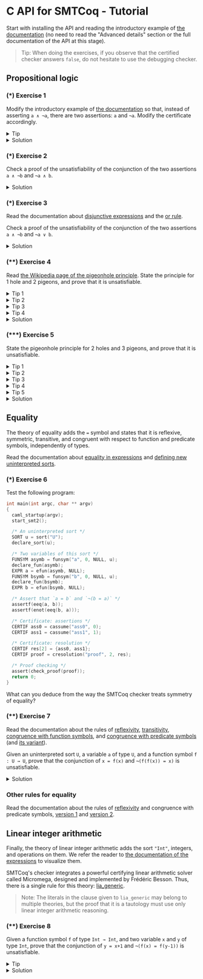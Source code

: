 # C API for SMTCoq - Tutorial
Start with installing the API and reading the introductory example of
[the documentation](capi.md) (no need to read the "Advanced details"
section or the full documentation of the API at this stage).

> Tip:
> When doing the exercises, if you observe that the certified checker
> answers `false`, do not hesitate to use the debugging checker.

## Propositional logic
### (*) Exercise 1
Modify the introductory example of [the documentation](capi.md) so that,
instead of asserting `a ∧ ¬a`, there are two assertions: `a` and `¬a`.
Modify the certificate accordingly.

<details>
<summary>Tip</summary>
<p>Fewer rule kinds are needed for the certificate.</p>
</details>

<details>
<summary>Solution</summary>
<div class="language-c highlighter-rouge"><div class="highlight"><pre class="highlight"><code><span class="kt">int</span> <span class="nf">main</span><span class="p">(</span><span class="kt">int</span> <span class="n">argc</span><span class="p">,</span> <span class="kt">char</span> <span class="o">**</span> <span class="n">argv</span><span class="p">)</span>
<span class="p">{</span>
  <span class="n">caml_startup</span><span class="p">(</span><span class="n">argv</span><span class="p">);</span>
  <span class="n">start_smt2</span><span class="p">();</span>
  <span class="n">FUNSYM</span> <span class="n">asymb</span> <span class="o">=</span> <span class="n">funsym</span><span class="p">(</span><span class="s">"a"</span><span class="p">,</span> <span class="mi">0</span><span class="p">,</span> <span class="nb">NULL</span><span class="p">,</span> <span class="n">sort</span><span class="p">(</span><span class="s">"Bool"</span><span class="p">));</span>
  <span class="n">declare_fun</span><span class="p">(</span><span class="n">asymb</span><span class="p">);</span>
  <span class="n">EXPR</span> <span class="n">a</span> <span class="o">=</span> <span class="n">efun</span><span class="p">(</span><span class="n">asymb</span><span class="p">,</span> <span class="nb">NULL</span><span class="p">);</span>

  <span class="cm">/* Two assertions instead of one */</span>
  <span class="n">assertf</span><span class="p">(</span><span class="n">a</span><span class="p">);</span>
  <span class="n">assertf</span><span class="p">(</span><span class="n">enot</span><span class="p">(</span><span class="n">a</span><span class="p">));</span>

  <span class="cm">/* The two assumptions already prove steps 2 and 3 */</span>
  <span class="n">CERTIF</span> <span class="n">step2</span> <span class="o">=</span> <span class="n">cassume</span><span class="p">(</span><span class="s">"step2"</span><span class="p">,</span> <span class="mi">0</span><span class="p">);</span>   <span class="c1">// Proves the clause `a`</span>
  <span class="n">CERTIF</span> <span class="n">step3</span> <span class="o">=</span> <span class="n">cassume</span><span class="p">(</span><span class="s">"step3"</span><span class="p">,</span> <span class="mi">1</span><span class="p">);</span>   <span class="c1">// Proves the clause `¬a`</span>
  <span class="n">CERTIF</span> <span class="n">clauses</span><span class="p">[</span><span class="mi">2</span><span class="p">]</span> <span class="o">=</span> <span class="p">{</span><span class="n">step2</span><span class="p">,</span> <span class="n">step3</span><span class="p">};</span>
  <span class="n">CERTIF</span> <span class="n">step4</span> <span class="o">=</span> <span class="n">cresolution</span><span class="p">(</span><span class="s">"step4"</span><span class="p">,</span> <span class="mi">2</span><span class="p">,</span> <span class="n">clauses</span><span class="p">);</span>   <span class="c1">// Proves the empty clause</span>
  <span class="n">assert</span><span class="p">(</span><span class="n">check_proof</span><span class="p">(</span><span class="n">step4</span><span class="p">));</span>
  <span class="k">return</span> <span class="mi">0</span><span class="p">;</span>
<span class="p">}</span>
</code></pre></div></div>
</details>

### (*) Exercise 2
Check a proof of the unsatisfiability of the conjunction of the two
assertions `a ∧ ¬b` and `¬a ∧ b`.

<details>
<summary>Solution</summary>
<div class="language-c highlighter-rouge"><div class="highlight"><pre class="highlight"><code><span class="kt">int</span> <span class="nf">main</span><span class="p">(</span><span class="kt">int</span> <span class="n">argc</span><span class="p">,</span> <span class="kt">char</span> <span class="o">**</span> <span class="n">argv</span><span class="p">)</span>
<span class="p">{</span>
  <span class="n">caml_startup</span><span class="p">(</span><span class="n">argv</span><span class="p">);</span>
  <span class="n">start_smt2</span><span class="p">();</span>

  <span class="cm">/* The two variables */</span>
  <span class="n">FUNSYM</span> <span class="n">asymb</span> <span class="o">=</span> <span class="n">funsym</span><span class="p">(</span><span class="s">"a"</span><span class="p">,</span> <span class="mi">0</span><span class="p">,</span> <span class="nb">NULL</span><span class="p">,</span> <span class="n">sort</span><span class="p">(</span><span class="s">"Bool"</span><span class="p">));</span>
  <span class="n">declare_fun</span><span class="p">(</span><span class="n">asymb</span><span class="p">);</span>
  <span class="n">EXPR</span> <span class="n">a</span> <span class="o">=</span> <span class="n">efun</span><span class="p">(</span><span class="n">asymb</span><span class="p">,</span> <span class="nb">NULL</span><span class="p">);</span>
  <span class="n">FUNSYM</span> <span class="n">bsymb</span> <span class="o">=</span> <span class="n">funsym</span><span class="p">(</span><span class="s">"b"</span><span class="p">,</span> <span class="mi">0</span><span class="p">,</span> <span class="nb">NULL</span><span class="p">,</span> <span class="n">sort</span><span class="p">(</span><span class="s">"Bool"</span><span class="p">));</span>
  <span class="n">declare_fun</span><span class="p">(</span><span class="n">bsymb</span><span class="p">);</span>
  <span class="n">EXPR</span> <span class="n">b</span> <span class="o">=</span> <span class="n">efun</span><span class="p">(</span><span class="n">bsymb</span><span class="p">,</span> <span class="nb">NULL</span><span class="p">);</span>

  <span class="cm">/* The two assertions */</span>
  <span class="n">EXPR</span> <span class="n">args1</span><span class="p">[</span><span class="mi">2</span><span class="p">]</span> <span class="o">=</span> <span class="p">{</span><span class="n">a</span><span class="p">,</span> <span class="n">enot</span><span class="p">(</span><span class="n">b</span><span class="p">)};</span>
  <span class="n">assertf</span><span class="p">(</span><span class="n">eand</span><span class="p">(</span><span class="mi">2</span><span class="p">,</span> <span class="n">args1</span><span class="p">));</span>
  <span class="n">EXPR</span> <span class="n">args2</span><span class="p">[</span><span class="mi">2</span><span class="p">]</span> <span class="o">=</span> <span class="p">{</span><span class="n">enot</span><span class="p">(</span><span class="n">a</span><span class="p">),</span> <span class="n">b</span><span class="p">};</span>
  <span class="n">assertf</span><span class="p">(</span><span class="n">eand</span><span class="p">(</span><span class="mi">2</span><span class="p">,</span> <span class="n">args2</span><span class="p">));</span>

  <span class="cm">/* Certificate: assertions */</span>
  <span class="n">CERTIF</span> <span class="n">ass0</span> <span class="o">=</span> <span class="n">cassume</span><span class="p">(</span><span class="s">"ass0"</span><span class="p">,</span> <span class="mi">0</span><span class="p">);</span>
  <span class="n">CERTIF</span> <span class="n">ass1</span> <span class="o">=</span> <span class="n">cassume</span><span class="p">(</span><span class="s">"ass1"</span><span class="p">,</span> <span class="mi">1</span><span class="p">);</span>

  <span class="cm">/* Certificate: only one side of each conjunction is useful */</span>
  <span class="n">CERTIF</span> <span class="n">and0</span> <span class="o">=</span> <span class="n">cand</span><span class="p">(</span><span class="s">"and0"</span><span class="p">,</span> <span class="n">ass0</span><span class="p">,</span> <span class="mi">1</span><span class="p">);</span>
  <span class="n">CERTIF</span> <span class="n">and1</span> <span class="o">=</span> <span class="n">cand</span><span class="p">(</span><span class="s">"and1"</span><span class="p">,</span> <span class="n">ass1</span><span class="p">,</span> <span class="mi">1</span><span class="p">);</span>

  <span class="cm">/* Certificate: resolution */</span>
  <span class="n">CERTIF</span> <span class="n">res</span><span class="p">[</span><span class="mi">2</span><span class="p">]</span> <span class="o">=</span> <span class="p">{</span><span class="n">and0</span><span class="p">,</span> <span class="n">and1</span><span class="p">};</span>
  <span class="n">CERTIF</span> <span class="n">proof</span> <span class="o">=</span> <span class="n">cresolution</span><span class="p">(</span><span class="s">"proof"</span><span class="p">,</span> <span class="mi">2</span><span class="p">,</span> <span class="n">res</span><span class="p">);</span>

  <span class="cm">/* Proof checking */</span>
  <span class="n">assert</span><span class="p">(</span><span class="n">check_proof</span><span class="p">(</span><span class="n">proof</span><span class="p">));</span>
  <span class="k">return</span> <span class="mi">0</span><span class="p">;</span>
<span class="p">}</span>
</code></pre></div></div>
</details>

### (*) Exercise 3
Read the documentation about [disjunctive
expressions](doc/capi/group__expr.html#gab60d6ebf23e56fb0b44f87e8f259fdd6)
and the [or
rule](doc/capi/group__certif.html#gab8056b691f59ebb7bebeff31fb8f267e).

Check a proof of the unsatisfiability of the conjunction of the two
assertions `a ∧ ¬b` and `¬a ∨ b`.

<details>
<summary>Solution</summary>
<div class="language-c highlighter-rouge"><div class="highlight"><pre class="highlight"><code><span class="kt">int</span> <span class="nf">main</span><span class="p">(</span><span class="kt">int</span> <span class="n">argc</span><span class="p">,</span> <span class="kt">char</span> <span class="o">**</span> <span class="n">argv</span><span class="p">)</span>
<span class="p">{</span>
  <span class="n">caml_startup</span><span class="p">(</span><span class="n">argv</span><span class="p">);</span>
  <span class="n">start_smt2</span><span class="p">();</span>

  <span class="cm">/* The two variables */</span>
  <span class="n">FUNSYM</span> <span class="n">asymb</span> <span class="o">=</span> <span class="n">funsym</span><span class="p">(</span><span class="s">"a"</span><span class="p">,</span> <span class="mi">0</span><span class="p">,</span> <span class="nb">NULL</span><span class="p">,</span> <span class="n">sort</span><span class="p">(</span><span class="s">"Bool"</span><span class="p">));</span>
  <span class="n">declare_fun</span><span class="p">(</span><span class="n">asymb</span><span class="p">);</span>
  <span class="n">EXPR</span> <span class="n">a</span> <span class="o">=</span> <span class="n">efun</span><span class="p">(</span><span class="n">asymb</span><span class="p">,</span> <span class="nb">NULL</span><span class="p">);</span>
  <span class="n">FUNSYM</span> <span class="n">bsymb</span> <span class="o">=</span> <span class="n">funsym</span><span class="p">(</span><span class="s">"b"</span><span class="p">,</span> <span class="mi">0</span><span class="p">,</span> <span class="nb">NULL</span><span class="p">,</span> <span class="n">sort</span><span class="p">(</span><span class="s">"Bool"</span><span class="p">));</span>
  <span class="n">declare_fun</span><span class="p">(</span><span class="n">bsymb</span><span class="p">);</span>
  <span class="n">EXPR</span> <span class="n">b</span> <span class="o">=</span> <span class="n">efun</span><span class="p">(</span><span class="n">bsymb</span><span class="p">,</span> <span class="nb">NULL</span><span class="p">);</span>

  <span class="cm">/* The two assertions */</span>
  <span class="n">EXPR</span> <span class="n">args1</span><span class="p">[</span><span class="mi">2</span><span class="p">]</span> <span class="o">=</span> <span class="p">{</span><span class="n">a</span><span class="p">,</span> <span class="n">enot</span><span class="p">(</span><span class="n">b</span><span class="p">)};</span>
  <span class="n">assertf</span><span class="p">(</span><span class="n">eand</span><span class="p">(</span><span class="mi">2</span><span class="p">,</span> <span class="n">args1</span><span class="p">));</span>
  <span class="n">EXPR</span> <span class="n">args2</span><span class="p">[</span><span class="mi">2</span><span class="p">]</span> <span class="o">=</span> <span class="p">{</span><span class="n">enot</span><span class="p">(</span><span class="n">a</span><span class="p">),</span> <span class="n">b</span><span class="p">};</span>
  <span class="n">assertf</span><span class="p">(</span><span class="n">eor</span><span class="p">(</span><span class="mi">2</span><span class="p">,</span> <span class="n">args2</span><span class="p">));</span>

  <span class="cm">/* Certificate: assertions */</span>
  <span class="n">CERTIF</span> <span class="n">ass0</span> <span class="o">=</span> <span class="n">cassume</span><span class="p">(</span><span class="s">"ass0"</span><span class="p">,</span> <span class="mi">0</span><span class="p">);</span>
  <span class="n">CERTIF</span> <span class="n">ass1</span> <span class="o">=</span> <span class="n">cassume</span><span class="p">(</span><span class="s">"ass1"</span><span class="p">,</span> <span class="mi">1</span><span class="p">);</span>

  <span class="cm">/* Certificate: both sides of the conjunction of the first assertion
     are useful */</span>
  <span class="n">CERTIF</span> <span class="n">and0</span> <span class="o">=</span> <span class="n">cand</span><span class="p">(</span><span class="s">"and0"</span><span class="p">,</span> <span class="n">ass0</span><span class="p">,</span> <span class="mi">1</span><span class="p">);</span>
  <span class="n">CERTIF</span> <span class="n">and1</span> <span class="o">=</span> <span class="n">cand</span><span class="p">(</span><span class="s">"and1"</span><span class="p">,</span> <span class="n">ass0</span><span class="p">,</span> <span class="mi">2</span><span class="p">);</span>

  <span class="cm">/* Certificate: decompose the disjunction of the second assertion */</span>
  <span class="n">CERTIF</span> <span class="n">or</span> <span class="o">=</span> <span class="n">cor</span><span class="p">(</span><span class="s">"or"</span><span class="p">,</span> <span class="n">ass1</span><span class="p">);</span>

  <span class="cm">/* Certificate: resolution */</span>
  <span class="n">CERTIF</span> <span class="n">res</span><span class="p">[</span><span class="mi">3</span><span class="p">]</span> <span class="o">=</span> <span class="p">{</span><span class="n">or</span><span class="p">,</span> <span class="n">and0</span><span class="p">,</span> <span class="n">and1</span><span class="p">};</span>
  <span class="n">CERTIF</span> <span class="n">proof</span> <span class="o">=</span> <span class="n">cresolution</span><span class="p">(</span><span class="s">"proof"</span><span class="p">,</span> <span class="mi">3</span><span class="p">,</span> <span class="n">res</span><span class="p">);</span>

  <span class="cm">/* Proof checking */</span>
  <span class="n">assert</span><span class="p">(</span><span class="n">check_proof</span><span class="p">(</span><span class="n">proof</span><span class="p">));</span>
  <span class="k">return</span> <span class="mi">0</span><span class="p">;</span>
<span class="p">}</span>
</code></pre></div></div>
</details>

### (**) Exercise 4
Read [the Wikipedia page of the pigeonhole
principle](https://en.wikipedia.org/wiki/Pigeonhole_principle). State
the principle for 1 hole and 2 pigeons, and prove that it is
unsatisfiable.

<details>
<summary>Tip 1</summary>
<p>One can use 2 Boolean variables: <code class="language-plaintext highlighter-rouge">xi</code> represents the fact that pigeon
<code class="language-plaintext highlighter-rouge">i</code> is in the hole.</p>
</details>

<details>
<summary>Tip 2</summary>
<p>There are two conditions:</p>
<ol>
  <li>every pigeon must be in the hole</li>
  <li>the hole cannot contain two pigeons
</li>
</ol>
</details>

<details>
<summary>Tip 3</summary>
<p>The two conditions can be translated as:</p>
<ol>
  <li><code class="language-plaintext highlighter-rouge">x1</code> and <code class="language-plaintext highlighter-rouge">x2</code> are <code class="language-plaintext highlighter-rouge">true</code></li>
  <li><code class="language-plaintext highlighter-rouge">¬x1 ∨ ¬x2</code> is true
</li>
</ol>
</details>

<details>
<summary>Tip 4</summary>
<p>The proof consists in destroying the disjunction in condition 2, then
resolving with the two conditions 1.
</p>
</details>

<details>
<summary>Solution</summary>
<div class="language-c highlighter-rouge"><div class="highlight"><pre class="highlight"><code><span class="kt">int</span> <span class="nf">main</span><span class="p">(</span><span class="kt">int</span> <span class="n">argc</span><span class="p">,</span> <span class="kt">char</span> <span class="o">**</span> <span class="n">argv</span><span class="p">)</span>
<span class="p">{</span>
  <span class="n">caml_startup</span><span class="p">(</span><span class="n">argv</span><span class="p">);</span>
  <span class="n">start_smt2</span><span class="p">();</span>

  <span class="cm">/* The 2 variables */</span>
  <span class="n">FUNSYM</span> <span class="n">x1symb</span> <span class="o">=</span> <span class="n">funsym</span><span class="p">(</span><span class="s">"x1"</span><span class="p">,</span> <span class="mi">0</span><span class="p">,</span> <span class="nb">NULL</span><span class="p">,</span> <span class="n">sort</span><span class="p">(</span><span class="s">"Bool"</span><span class="p">));</span>
  <span class="n">FUNSYM</span> <span class="n">x2symb</span> <span class="o">=</span> <span class="n">funsym</span><span class="p">(</span><span class="s">"x2"</span><span class="p">,</span> <span class="mi">0</span><span class="p">,</span> <span class="nb">NULL</span><span class="p">,</span> <span class="n">sort</span><span class="p">(</span><span class="s">"Bool"</span><span class="p">));</span>
  <span class="n">declare_fun</span><span class="p">(</span><span class="n">x1symb</span><span class="p">);</span>
  <span class="n">declare_fun</span><span class="p">(</span><span class="n">x2symb</span><span class="p">);</span>
  <span class="n">EXPR</span> <span class="n">x1</span> <span class="o">=</span> <span class="n">efun</span><span class="p">(</span><span class="n">x1symb</span><span class="p">,</span> <span class="nb">NULL</span><span class="p">);</span>
  <span class="n">EXPR</span> <span class="n">x2</span> <span class="o">=</span> <span class="n">efun</span><span class="p">(</span><span class="n">x2symb</span><span class="p">,</span> <span class="nb">NULL</span><span class="p">);</span>

  <span class="cm">/* Every pigeon is in the hole */</span>
  <span class="n">assertf</span><span class="p">(</span><span class="n">x1</span><span class="p">);</span>
  <span class="n">assertf</span><span class="p">(</span><span class="n">x2</span><span class="p">);</span>

  <span class="cm">/* The hole cannot contain more than one pigeon */</span>
  <span class="n">EXPR</span> <span class="n">args</span><span class="p">[</span><span class="mi">2</span><span class="p">]</span> <span class="o">=</span> <span class="p">{</span><span class="n">enot</span><span class="p">(</span><span class="n">x1</span><span class="p">),</span> <span class="n">enot</span><span class="p">(</span><span class="n">x2</span><span class="p">)};</span>
  <span class="n">assertf</span><span class="p">(</span><span class="n">eor</span><span class="p">(</span><span class="mi">2</span><span class="p">,</span> <span class="n">args</span><span class="p">));</span>

  <span class="cm">/* Certif: assertions */</span>
  <span class="n">CERTIF</span> <span class="n">ass0</span> <span class="o">=</span> <span class="n">cassume</span><span class="p">(</span><span class="s">"ass0"</span><span class="p">,</span> <span class="mi">0</span><span class="p">);</span>
  <span class="n">CERTIF</span> <span class="n">ass1</span> <span class="o">=</span> <span class="n">cassume</span><span class="p">(</span><span class="s">"ass1"</span><span class="p">,</span> <span class="mi">1</span><span class="p">);</span>
  <span class="n">CERTIF</span> <span class="n">ass2</span> <span class="o">=</span> <span class="n">cassume</span><span class="p">(</span><span class="s">"ass2"</span><span class="p">,</span> <span class="mi">2</span><span class="p">);</span>

  <span class="cm">/* Certif: or rule */</span>
  <span class="n">CERTIF</span> <span class="n">or</span> <span class="o">=</span> <span class="n">cor</span><span class="p">(</span><span class="s">"or"</span><span class="p">,</span> <span class="n">ass2</span><span class="p">);</span>

  <span class="cm">/* Certif: resolution */</span>
  <span class="n">CERTIF</span> <span class="n">res</span><span class="p">[</span><span class="mi">3</span><span class="p">]</span> <span class="o">=</span> <span class="p">{</span><span class="n">or</span><span class="p">,</span> <span class="n">ass0</span><span class="p">,</span> <span class="n">ass1</span><span class="p">};</span>
  <span class="n">CERTIF</span> <span class="n">proof</span> <span class="o">=</span> <span class="n">cresolution</span><span class="p">(</span><span class="s">"proof"</span><span class="p">,</span> <span class="mi">3</span><span class="p">,</span> <span class="n">res</span><span class="p">);</span>

  <span class="cm">/* Check the proof */</span>
  <span class="n">assert</span><span class="p">(</span><span class="n">check_proof</span><span class="p">(</span><span class="n">proof</span><span class="p">));</span>
  <span class="k">return</span> <span class="mi">0</span><span class="p">;</span>
<span class="p">}</span>
</code></pre></div></div>
</details>

### (***) Exercise 5
State the pigeonhole principle for 2 holes and 3 pigeons, and prove that
it is unsatisfiable.

<details>
<summary>Tip 1</summary>
<p>Again, one can use 6 Boolean variables: <code class="language-plaintext highlighter-rouge">xij</code> represents the fact that
pigeon <code class="language-plaintext highlighter-rouge">i</code> is in hole <code class="language-plaintext highlighter-rouge">j</code>. The conditions are similar to Exercise 4.
</p>
</details>

<details>
<summary>Tip 2</summary>
<p>First prove that pigeon 1 is in hole 1.</p>
</details>

<details>
<summary>Tip 3</summary>
<p>Then deduce that pigeon 2 cannot be in hole 1, and that pigeon 3 cannot
be in hole 1.
</p>
</details>

<details>
<summary>Tip 4</summary>
<p>Then deduce that pigeon 2 must be in hole 2, and that pigeon 3 must also
be in hole 2. Conclude.
</p>
</details>

<details>
<summary>Tip 5</summary>
<p>Do not forget to break <code class="language-plaintext highlighter-rouge">or</code>s first.
</p>
</details>

<details>
<summary>Solution</summary>
<div class="language-c highlighter-rouge"><div class="highlight"><pre class="highlight"><code><span class="kt">int</span> <span class="nf">main</span><span class="p">(</span><span class="kt">int</span> <span class="n">argc</span><span class="p">,</span> <span class="kt">char</span> <span class="o">**</span> <span class="n">argv</span><span class="p">)</span>
<span class="p">{</span>
  <span class="n">caml_startup</span><span class="p">(</span><span class="n">argv</span><span class="p">);</span>
  <span class="n">start_smt2</span><span class="p">();</span>

  <span class="cm">/* The 6 variables */</span>
  <span class="n">FUNSYM</span> <span class="n">x11symb</span> <span class="o">=</span> <span class="n">funsym</span><span class="p">(</span><span class="s">"x11"</span><span class="p">,</span> <span class="mi">0</span><span class="p">,</span> <span class="nb">NULL</span><span class="p">,</span> <span class="n">sort</span><span class="p">(</span><span class="s">"Bool"</span><span class="p">));</span>
  <span class="n">FUNSYM</span> <span class="n">x12symb</span> <span class="o">=</span> <span class="n">funsym</span><span class="p">(</span><span class="s">"x12"</span><span class="p">,</span> <span class="mi">0</span><span class="p">,</span> <span class="nb">NULL</span><span class="p">,</span> <span class="n">sort</span><span class="p">(</span><span class="s">"Bool"</span><span class="p">));</span>
  <span class="n">FUNSYM</span> <span class="n">x21symb</span> <span class="o">=</span> <span class="n">funsym</span><span class="p">(</span><span class="s">"x21"</span><span class="p">,</span> <span class="mi">0</span><span class="p">,</span> <span class="nb">NULL</span><span class="p">,</span> <span class="n">sort</span><span class="p">(</span><span class="s">"Bool"</span><span class="p">));</span>
  <span class="n">FUNSYM</span> <span class="n">x22symb</span> <span class="o">=</span> <span class="n">funsym</span><span class="p">(</span><span class="s">"x22"</span><span class="p">,</span> <span class="mi">0</span><span class="p">,</span> <span class="nb">NULL</span><span class="p">,</span> <span class="n">sort</span><span class="p">(</span><span class="s">"Bool"</span><span class="p">));</span>
  <span class="n">FUNSYM</span> <span class="n">x31symb</span> <span class="o">=</span> <span class="n">funsym</span><span class="p">(</span><span class="s">"x31"</span><span class="p">,</span> <span class="mi">0</span><span class="p">,</span> <span class="nb">NULL</span><span class="p">,</span> <span class="n">sort</span><span class="p">(</span><span class="s">"Bool"</span><span class="p">));</span>
  <span class="n">FUNSYM</span> <span class="n">x32symb</span> <span class="o">=</span> <span class="n">funsym</span><span class="p">(</span><span class="s">"x32"</span><span class="p">,</span> <span class="mi">0</span><span class="p">,</span> <span class="nb">NULL</span><span class="p">,</span> <span class="n">sort</span><span class="p">(</span><span class="s">"Bool"</span><span class="p">));</span>
  <span class="n">declare_fun</span><span class="p">(</span><span class="n">x11symb</span><span class="p">);</span>
  <span class="n">declare_fun</span><span class="p">(</span><span class="n">x12symb</span><span class="p">);</span>
  <span class="n">declare_fun</span><span class="p">(</span><span class="n">x21symb</span><span class="p">);</span>
  <span class="n">declare_fun</span><span class="p">(</span><span class="n">x22symb</span><span class="p">);</span>
  <span class="n">declare_fun</span><span class="p">(</span><span class="n">x31symb</span><span class="p">);</span>
  <span class="n">declare_fun</span><span class="p">(</span><span class="n">x32symb</span><span class="p">);</span>
  <span class="n">EXPR</span> <span class="n">x11</span> <span class="o">=</span> <span class="n">efun</span><span class="p">(</span><span class="n">x11symb</span><span class="p">,</span> <span class="nb">NULL</span><span class="p">);</span>
  <span class="n">EXPR</span> <span class="n">x12</span> <span class="o">=</span> <span class="n">efun</span><span class="p">(</span><span class="n">x12symb</span><span class="p">,</span> <span class="nb">NULL</span><span class="p">);</span>
  <span class="n">EXPR</span> <span class="n">x21</span> <span class="o">=</span> <span class="n">efun</span><span class="p">(</span><span class="n">x21symb</span><span class="p">,</span> <span class="nb">NULL</span><span class="p">);</span>
  <span class="n">EXPR</span> <span class="n">x22</span> <span class="o">=</span> <span class="n">efun</span><span class="p">(</span><span class="n">x22symb</span><span class="p">,</span> <span class="nb">NULL</span><span class="p">);</span>
  <span class="n">EXPR</span> <span class="n">x31</span> <span class="o">=</span> <span class="n">efun</span><span class="p">(</span><span class="n">x31symb</span><span class="p">,</span> <span class="nb">NULL</span><span class="p">);</span>
  <span class="n">EXPR</span> <span class="n">x32</span> <span class="o">=</span> <span class="n">efun</span><span class="p">(</span><span class="n">x32symb</span><span class="p">,</span> <span class="nb">NULL</span><span class="p">);</span>

  <span class="cm">/* Every pigeon is in a hole */</span>
  <span class="n">EXPR</span> <span class="n">p1</span><span class="p">[</span><span class="mi">2</span><span class="p">]</span> <span class="o">=</span> <span class="p">{</span><span class="n">x11</span><span class="p">,</span> <span class="n">x12</span><span class="p">};</span>
  <span class="n">assertf</span><span class="p">(</span><span class="n">eor</span><span class="p">(</span><span class="mi">2</span><span class="p">,</span> <span class="n">p1</span><span class="p">));</span>
  <span class="n">EXPR</span> <span class="n">p2</span><span class="p">[</span><span class="mi">2</span><span class="p">]</span> <span class="o">=</span> <span class="p">{</span><span class="n">x21</span><span class="p">,</span> <span class="n">x22</span><span class="p">};</span>
  <span class="n">assertf</span><span class="p">(</span><span class="n">eor</span><span class="p">(</span><span class="mi">2</span><span class="p">,</span> <span class="n">p2</span><span class="p">));</span>
  <span class="n">EXPR</span> <span class="n">p3</span><span class="p">[</span><span class="mi">2</span><span class="p">]</span> <span class="o">=</span> <span class="p">{</span><span class="n">x31</span><span class="p">,</span> <span class="n">x32</span><span class="p">};</span>
  <span class="n">assertf</span><span class="p">(</span><span class="n">eor</span><span class="p">(</span><span class="mi">2</span><span class="p">,</span> <span class="n">p3</span><span class="p">));</span>

  <span class="cm">/* A hole cannot contain more than one pigeon */</span>
  <span class="n">EXPR</span> <span class="n">h1</span><span class="p">[</span><span class="mi">2</span><span class="p">]</span> <span class="o">=</span> <span class="p">{</span><span class="n">enot</span><span class="p">(</span><span class="n">x11</span><span class="p">),</span> <span class="n">enot</span><span class="p">(</span><span class="n">x21</span><span class="p">)};</span>
  <span class="n">assertf</span><span class="p">(</span><span class="n">eor</span><span class="p">(</span><span class="mi">2</span><span class="p">,</span> <span class="n">h1</span><span class="p">));</span>
  <span class="n">EXPR</span> <span class="n">h2</span><span class="p">[</span><span class="mi">2</span><span class="p">]</span> <span class="o">=</span> <span class="p">{</span><span class="n">enot</span><span class="p">(</span><span class="n">x11</span><span class="p">),</span> <span class="n">enot</span><span class="p">(</span><span class="n">x31</span><span class="p">)};</span>
  <span class="n">assertf</span><span class="p">(</span><span class="n">eor</span><span class="p">(</span><span class="mi">2</span><span class="p">,</span> <span class="n">h2</span><span class="p">));</span>
  <span class="n">EXPR</span> <span class="n">h3</span><span class="p">[</span><span class="mi">2</span><span class="p">]</span> <span class="o">=</span> <span class="p">{</span><span class="n">enot</span><span class="p">(</span><span class="n">x21</span><span class="p">),</span> <span class="n">enot</span><span class="p">(</span><span class="n">x31</span><span class="p">)};</span>
  <span class="n">assertf</span><span class="p">(</span><span class="n">eor</span><span class="p">(</span><span class="mi">2</span><span class="p">,</span> <span class="n">h3</span><span class="p">));</span>
  <span class="n">EXPR</span> <span class="n">h4</span><span class="p">[</span><span class="mi">2</span><span class="p">]</span> <span class="o">=</span> <span class="p">{</span><span class="n">enot</span><span class="p">(</span><span class="n">x12</span><span class="p">),</span> <span class="n">enot</span><span class="p">(</span><span class="n">x22</span><span class="p">)};</span>
  <span class="n">assertf</span><span class="p">(</span><span class="n">eor</span><span class="p">(</span><span class="mi">2</span><span class="p">,</span> <span class="n">h4</span><span class="p">));</span>
  <span class="n">EXPR</span> <span class="n">h5</span><span class="p">[</span><span class="mi">2</span><span class="p">]</span> <span class="o">=</span> <span class="p">{</span><span class="n">enot</span><span class="p">(</span><span class="n">x12</span><span class="p">),</span> <span class="n">enot</span><span class="p">(</span><span class="n">x32</span><span class="p">)};</span>
  <span class="n">assertf</span><span class="p">(</span><span class="n">eor</span><span class="p">(</span><span class="mi">2</span><span class="p">,</span> <span class="n">h5</span><span class="p">));</span>
  <span class="n">EXPR</span> <span class="n">h6</span><span class="p">[</span><span class="mi">2</span><span class="p">]</span> <span class="o">=</span> <span class="p">{</span><span class="n">enot</span><span class="p">(</span><span class="n">x22</span><span class="p">),</span> <span class="n">enot</span><span class="p">(</span><span class="n">x32</span><span class="p">)};</span>
  <span class="n">assertf</span><span class="p">(</span><span class="n">eor</span><span class="p">(</span><span class="mi">2</span><span class="p">,</span> <span class="n">h6</span><span class="p">));</span>

  <span class="cm">/* Certif: assertions */</span>
  <span class="n">CERTIF</span> <span class="n">ass0</span> <span class="o">=</span> <span class="n">cassume</span><span class="p">(</span><span class="s">"ass0"</span><span class="p">,</span> <span class="mi">0</span><span class="p">);</span>
  <span class="n">CERTIF</span> <span class="n">ass1</span> <span class="o">=</span> <span class="n">cassume</span><span class="p">(</span><span class="s">"ass1"</span><span class="p">,</span> <span class="mi">1</span><span class="p">);</span>
  <span class="n">CERTIF</span> <span class="n">ass2</span> <span class="o">=</span> <span class="n">cassume</span><span class="p">(</span><span class="s">"ass2"</span><span class="p">,</span> <span class="mi">2</span><span class="p">);</span>
  <span class="n">CERTIF</span> <span class="n">ass3</span> <span class="o">=</span> <span class="n">cassume</span><span class="p">(</span><span class="s">"ass3"</span><span class="p">,</span> <span class="mi">3</span><span class="p">);</span>
  <span class="n">CERTIF</span> <span class="n">ass4</span> <span class="o">=</span> <span class="n">cassume</span><span class="p">(</span><span class="s">"ass4"</span><span class="p">,</span> <span class="mi">4</span><span class="p">);</span>
  <span class="n">CERTIF</span> <span class="n">ass5</span> <span class="o">=</span> <span class="n">cassume</span><span class="p">(</span><span class="s">"ass5"</span><span class="p">,</span> <span class="mi">5</span><span class="p">);</span>
  <span class="n">CERTIF</span> <span class="n">ass6</span> <span class="o">=</span> <span class="n">cassume</span><span class="p">(</span><span class="s">"ass6"</span><span class="p">,</span> <span class="mi">6</span><span class="p">);</span>
  <span class="n">CERTIF</span> <span class="n">ass7</span> <span class="o">=</span> <span class="n">cassume</span><span class="p">(</span><span class="s">"ass7"</span><span class="p">,</span> <span class="mi">7</span><span class="p">);</span>
  <span class="n">CERTIF</span> <span class="n">ass8</span> <span class="o">=</span> <span class="n">cassume</span><span class="p">(</span><span class="s">"ass8"</span><span class="p">,</span> <span class="mi">8</span><span class="p">);</span>

  <span class="cm">/* Certif: or rules */</span>
  <span class="n">CERTIF</span> <span class="n">or0</span> <span class="o">=</span> <span class="n">cor</span><span class="p">(</span><span class="s">"or0"</span><span class="p">,</span> <span class="n">ass0</span><span class="p">);</span>
  <span class="n">CERTIF</span> <span class="n">or1</span> <span class="o">=</span> <span class="n">cor</span><span class="p">(</span><span class="s">"or1"</span><span class="p">,</span> <span class="n">ass1</span><span class="p">);</span>
  <span class="n">CERTIF</span> <span class="n">or2</span> <span class="o">=</span> <span class="n">cor</span><span class="p">(</span><span class="s">"or2"</span><span class="p">,</span> <span class="n">ass2</span><span class="p">);</span>
  <span class="n">CERTIF</span> <span class="n">or3</span> <span class="o">=</span> <span class="n">cor</span><span class="p">(</span><span class="s">"or3"</span><span class="p">,</span> <span class="n">ass3</span><span class="p">);</span>
  <span class="n">CERTIF</span> <span class="n">or4</span> <span class="o">=</span> <span class="n">cor</span><span class="p">(</span><span class="s">"or4"</span><span class="p">,</span> <span class="n">ass4</span><span class="p">);</span>
  <span class="n">CERTIF</span> <span class="n">or5</span> <span class="o">=</span> <span class="n">cor</span><span class="p">(</span><span class="s">"or5"</span><span class="p">,</span> <span class="n">ass5</span><span class="p">);</span>
  <span class="n">CERTIF</span> <span class="n">or6</span> <span class="o">=</span> <span class="n">cor</span><span class="p">(</span><span class="s">"or6"</span><span class="p">,</span> <span class="n">ass6</span><span class="p">);</span>
  <span class="n">CERTIF</span> <span class="n">or7</span> <span class="o">=</span> <span class="n">cor</span><span class="p">(</span><span class="s">"or7"</span><span class="p">,</span> <span class="n">ass7</span><span class="p">);</span>
  <span class="n">CERTIF</span> <span class="n">or8</span> <span class="o">=</span> <span class="n">cor</span><span class="p">(</span><span class="s">"or8"</span><span class="p">,</span> <span class="n">ass8</span><span class="p">);</span>

  <span class="cm">/* Certif: prove that pigeon 1 is in hole 1 */</span>
  <span class="n">CERTIF</span> <span class="n">res1</span><span class="p">[</span><span class="mi">4</span><span class="p">]</span> <span class="o">=</span> <span class="p">{</span><span class="n">or0</span><span class="p">,</span> <span class="n">or6</span><span class="p">,</span> <span class="n">or1</span><span class="p">,</span> <span class="n">or5</span><span class="p">};</span>
  <span class="n">CERTIF</span> <span class="n">reso1</span> <span class="o">=</span> <span class="n">cresolution</span><span class="p">(</span><span class="s">"reso1"</span><span class="p">,</span> <span class="mi">4</span><span class="p">,</span> <span class="n">res1</span><span class="p">);</span>
  <span class="n">CERTIF</span> <span class="n">res2</span><span class="p">[</span><span class="mi">4</span><span class="p">]</span> <span class="o">=</span> <span class="p">{</span><span class="n">or0</span><span class="p">,</span> <span class="n">or7</span><span class="p">,</span> <span class="n">or2</span><span class="p">,</span> <span class="n">reso1</span><span class="p">};</span>
  <span class="n">CERTIF</span> <span class="n">reso2</span> <span class="o">=</span> <span class="n">cresolution</span><span class="p">(</span><span class="s">"reso2"</span><span class="p">,</span> <span class="mi">4</span><span class="p">,</span> <span class="n">res2</span><span class="p">);</span>

  <span class="cm">/* Certif: deduce that pigeon 2 cannot be in hole 1, and that pigeon 3
     cannot be in hole 1 */</span>
  <span class="n">CERTIF</span> <span class="n">res3</span><span class="p">[</span><span class="mi">2</span><span class="p">]</span> <span class="o">=</span> <span class="p">{</span><span class="n">reso2</span><span class="p">,</span> <span class="n">or3</span><span class="p">};</span>
  <span class="n">CERTIF</span> <span class="n">reso3</span> <span class="o">=</span> <span class="n">cresolution</span><span class="p">(</span><span class="s">"reso3"</span><span class="p">,</span> <span class="mi">2</span><span class="p">,</span> <span class="n">res3</span><span class="p">);</span>
  <span class="n">CERTIF</span> <span class="n">res4</span><span class="p">[</span><span class="mi">2</span><span class="p">]</span> <span class="o">=</span> <span class="p">{</span><span class="n">reso2</span><span class="p">,</span> <span class="n">or4</span><span class="p">};</span>
  <span class="n">CERTIF</span> <span class="n">reso4</span> <span class="o">=</span> <span class="n">cresolution</span><span class="p">(</span><span class="s">"reso4"</span><span class="p">,</span> <span class="mi">2</span><span class="p">,</span> <span class="n">res4</span><span class="p">);</span>

  <span class="cm">/* Certif: deduce that pigeon 2 must be in hole 2, and that pigeon 3
     must also be in hole 2 */</span>
  <span class="n">CERTIF</span> <span class="n">res5</span><span class="p">[</span><span class="mi">2</span><span class="p">]</span> <span class="o">=</span> <span class="p">{</span><span class="n">reso3</span><span class="p">,</span> <span class="n">or1</span><span class="p">};</span>
  <span class="n">CERTIF</span> <span class="n">reso5</span> <span class="o">=</span> <span class="n">cresolution</span><span class="p">(</span><span class="s">"reso5"</span><span class="p">,</span> <span class="mi">2</span><span class="p">,</span> <span class="n">res5</span><span class="p">);</span>
  <span class="n">CERTIF</span> <span class="n">res6</span><span class="p">[</span><span class="mi">2</span><span class="p">]</span> <span class="o">=</span> <span class="p">{</span><span class="n">reso4</span><span class="p">,</span> <span class="n">or2</span><span class="p">};</span>
  <span class="n">CERTIF</span> <span class="n">reso6</span> <span class="o">=</span> <span class="n">cresolution</span><span class="p">(</span><span class="s">"reso6"</span><span class="p">,</span> <span class="mi">2</span><span class="p">,</span> <span class="n">res6</span><span class="p">);</span>

  <span class="cm">/* Conclude */</span>
  <span class="n">CERTIF</span> <span class="n">resp</span><span class="p">[</span><span class="mi">3</span><span class="p">]</span> <span class="o">=</span> <span class="p">{</span><span class="n">or8</span><span class="p">,</span> <span class="n">reso5</span><span class="p">,</span> <span class="n">reso6</span><span class="p">};</span>
  <span class="n">CERTIF</span> <span class="n">proof</span> <span class="o">=</span> <span class="n">cresolution</span><span class="p">(</span><span class="s">"proof"</span><span class="p">,</span> <span class="mi">3</span><span class="p">,</span> <span class="n">resp</span><span class="p">);</span>

  <span class="n">assert</span><span class="p">(</span><span class="n">check_proof</span><span class="p">(</span><span class="n">proof</span><span class="p">));</span>
  <span class="k">return</span> <span class="mi">0</span><span class="p">;</span>
<span class="p">}</span>
</code></pre></div></div>
</details>

## Equality
The theory of equality adds the `=` symbol and states that it is
reflexive, symmetric, transitive, and congruent with respect to function
and predicate symbols, independently of types.

Read the documentation about [equality in
expressions](doc/capi/group__expr.html#ga5b4c571a6e7d5e2dd5df2f3b460ec264)
and [defining new uninterpreted sorts](doc/capi/group__sort.html).

### (*) Exercise 6
Test the following program:
```c
int main(int argc, char ** argv)
{
  caml_startup(argv);
  start_smt2();

  /* An uninterpreted sort */
  SORT u = sort("U");
  declare_sort(u);

  /* Two variables of this sort */
  FUNSYM asymb = funsym("a", 0, NULL, u);
  declare_fun(asymb);
  EXPR a = efun(asymb, NULL);
  FUNSYM bsymb = funsym("b", 0, NULL, u);
  declare_fun(bsymb);
  EXPR b = efun(bsymb, NULL);

  /* Assert that `a = b` and `¬(b = a)` */
  assertf(eeq(a, b));
  assertf(enot(eeq(b, a)));

  /* Certificate: assertions */
  CERTIF ass0 = cassume("ass0", 0);
  CERTIF ass1 = cassume("ass1", 1);

  /* Certificate: resolution */
  CERTIF res[2] = {ass0, ass1};
  CERTIF proof = cresolution("proof", 2, res);

  /* Proof checking */
  assert(check_proof(proof));
  return 0;
}
```
What can you deduce from the way the SMTCoq checker treats symmetry of equality?

### (**) Exercise 7
Read the documentation about the rules of
[reflexivity](doc/capi/group__certif.html#ga70b095e9d0b3f1a384694a5153229dc8),
[transitivity](doc/capi/group__certif.html#ga5c6d6243a1007746561fd3ae87cdbb63),
[congruence with function
symbols](doc/capi/group__certif.html#ga2c9d482c3108dcba2e531bc5f3176dbe),
and [congruence with predicate
symbols](doc/capi/group__certif.html#gad473e91564e6a49236df6addab232e1a)
(and [its
variant](doc/capi/group__certif.html#ga305676154055af2d9bf830a5b7b543b3)).

Given an uninterpreted sort `U`, a variable `a` of type `U`, and a
function symbol `f : U → U`, prove that the conjunction of `x = f(x)`
and `¬(f(f(x)) = x)` is unsatisfiable.

<details>
<summary>Solution</summary>
<div class="language-c highlighter-rouge"><div class="highlight"><pre class="highlight"><code><span class="kt">int</span> <span class="nf">main</span><span class="p">(</span><span class="kt">int</span> <span class="n">argc</span><span class="p">,</span> <span class="kt">char</span> <span class="o">**</span> <span class="n">argv</span><span class="p">)</span>
<span class="p">{</span>
  <span class="n">caml_startup</span><span class="p">(</span><span class="n">argv</span><span class="p">);</span>
  <span class="n">start_smt2</span><span class="p">();</span>

  <span class="cm">/* The uninterpreted sort */</span>
  <span class="n">SORT</span> <span class="n">u</span> <span class="o">=</span> <span class="n">sort</span><span class="p">(</span><span class="s">"U"</span><span class="p">);</span>
  <span class="n">declare_sort</span><span class="p">(</span><span class="n">u</span><span class="p">);</span>

  <span class="cm">/* A variable of this sort */</span>
  <span class="n">FUNSYM</span> <span class="n">asymb</span> <span class="o">=</span> <span class="n">funsym</span><span class="p">(</span><span class="s">"a"</span><span class="p">,</span> <span class="mi">0</span><span class="p">,</span> <span class="nb">NULL</span><span class="p">,</span> <span class="n">u</span><span class="p">);</span>
  <span class="n">declare_fun</span><span class="p">(</span><span class="n">asymb</span><span class="p">);</span>
  <span class="n">EXPR</span> <span class="n">a</span> <span class="o">=</span> <span class="n">efun</span><span class="p">(</span><span class="n">asymb</span><span class="p">,</span> <span class="nb">NULL</span><span class="p">);</span>

  <span class="cm">/* A function symbol of type U → U */</span>
  <span class="n">FUNSYM</span> <span class="n">fsymb</span> <span class="o">=</span> <span class="n">funsym</span><span class="p">(</span><span class="s">"f"</span><span class="p">,</span> <span class="mi">1</span><span class="p">,</span> <span class="o">&amp;</span><span class="n">u</span><span class="p">,</span> <span class="n">u</span><span class="p">);</span>
  <span class="n">declare_fun</span><span class="p">(</span><span class="n">fsymb</span><span class="p">);</span>
  <span class="n">EXPR</span> <span class="n">fa</span> <span class="o">=</span> <span class="n">efun</span><span class="p">(</span><span class="n">fsymb</span><span class="p">,</span> <span class="o">&amp;</span><span class="n">a</span><span class="p">);</span>
  <span class="n">EXPR</span> <span class="n">ffa</span> <span class="o">=</span> <span class="n">efun</span><span class="p">(</span><span class="n">fsymb</span><span class="p">,</span> <span class="o">&amp;</span><span class="n">fa</span><span class="p">);</span>

  <span class="cm">/* The two assertions */</span>
  <span class="n">assertf</span><span class="p">(</span><span class="n">eeq</span><span class="p">(</span><span class="n">a</span><span class="p">,</span> <span class="n">fa</span><span class="p">));</span>
  <span class="n">assertf</span><span class="p">(</span><span class="n">enot</span><span class="p">(</span><span class="n">eeq</span><span class="p">(</span><span class="n">ffa</span><span class="p">,</span> <span class="n">a</span><span class="p">)));</span>

  <span class="cm">/* Certificate: assertions */</span>
  <span class="n">CERTIF</span> <span class="n">ass0</span> <span class="o">=</span> <span class="n">cassume</span><span class="p">(</span><span class="s">"ass0"</span><span class="p">,</span> <span class="mi">0</span><span class="p">);</span>
  <span class="n">CERTIF</span> <span class="n">ass1</span> <span class="o">=</span> <span class="n">cassume</span><span class="p">(</span><span class="s">"ass1"</span><span class="p">,</span> <span class="mi">1</span><span class="p">);</span>

  <span class="cm">/* Certificate: congruence */</span>
  <span class="n">EXPR</span> <span class="n">clause</span><span class="p">[</span><span class="mi">2</span><span class="p">]</span> <span class="o">=</span> <span class="p">{</span><span class="n">enot</span><span class="p">(</span><span class="n">eeq</span><span class="p">(</span><span class="n">a</span><span class="p">,</span> <span class="n">fa</span><span class="p">)),</span> <span class="n">eeq</span><span class="p">(</span><span class="n">fa</span><span class="p">,</span> <span class="n">ffa</span><span class="p">)};</span>
  <span class="n">CERTIF</span> <span class="n">congr</span> <span class="o">=</span> <span class="n">ceq_congruent</span><span class="p">(</span><span class="s">"congr"</span><span class="p">,</span> <span class="mi">2</span><span class="p">,</span> <span class="n">clause</span><span class="p">);</span>

  <span class="cm">/* Certificate: transitivity */</span>
  <span class="n">EXPR</span> <span class="n">es</span><span class="p">[</span><span class="mi">3</span><span class="p">]</span> <span class="o">=</span> <span class="p">{</span><span class="n">a</span><span class="p">,</span> <span class="n">fa</span><span class="p">,</span> <span class="n">ffa</span><span class="p">};</span>
  <span class="n">CERTIF</span> <span class="n">trans</span> <span class="o">=</span> <span class="n">ceq_transitive</span><span class="p">(</span><span class="s">"trans"</span><span class="p">,</span> <span class="mi">3</span><span class="p">,</span> <span class="n">es</span><span class="p">);</span>

  <span class="cm">/* Certificate: resolution */</span>
  <span class="n">CERTIF</span> <span class="n">res</span><span class="p">[</span><span class="mi">4</span><span class="p">]</span> <span class="o">=</span> <span class="p">{</span><span class="n">congr</span><span class="p">,</span> <span class="n">trans</span><span class="p">,</span> <span class="n">ass0</span><span class="p">,</span> <span class="n">ass1</span><span class="p">};</span>
  <span class="n">CERTIF</span> <span class="n">proof</span> <span class="o">=</span> <span class="n">cresolution</span><span class="p">(</span><span class="s">"proof"</span><span class="p">,</span> <span class="mi">4</span><span class="p">,</span> <span class="n">res</span><span class="p">);</span>

  <span class="cm">/* Proof checking */</span>
  <span class="n">assert</span><span class="p">(</span><span class="n">check_proof</span><span class="p">(</span><span class="n">proof</span><span class="p">));</span>
  <span class="k">return</span> <span class="mi">0</span><span class="p">;</span>
<span class="p">}</span>
</code></pre></div></div>
</details>

### Other rules for equality
Read the documentation about the rules of
[reflexivity](doc/capi/group__certif.html#ga70b095e9d0b3f1a384694a5153229dc8)
and congruence with predicate symbols, [version
1](doc/capi/group__certif.html#gad473e91564e6a49236df6addab232e1a) and
[version
2](doc/capi/group__certif.html#ga305676154055af2d9bf830a5b7b543b3).

## Linear integer arithmetic
Finally, the theory of linear integer arithmetic adds the sort `"Int"`,
integers, and operations on them. We refer the reader to [the
documentation of the expressions](doc/capi/group__expr.html) to
visualize them.

SMTCoq's checker integrates a powerful certifying linear arithmetic
solver called Micromega, designed and implemented by Frédéric Besson.
Thus, there is a single rule for this theory:
[lia_generic](doc/capi/group__certif.html#ga438b36ae6d1fa0056aec06c5b4c5d85b).

> Note:
> The literals in the clause given to `lia_generic` may belong to
> multiple theories, but the proof that it is a tautology must use only
> linear integer arithmetic reasoning.

### (**) Exercise 8
Given a function symbol `f` of type `Int → Int`, and two variable `x`
and `y` of type `Int`, prove that the conjunction of `y = x+1` and
`¬(f(x) = f(y-1))` is unsatisfiable.

<details>
<summary>Tip</summary>
<p>Remember that the sort <code class="language-plaintext highlighter-rouge">"Int</code>” is interpreted and can be defined using
<code class="language-plaintext highlighter-rouge">sort("Int")</code>, as presented in <a href="doc/capi/group__sort.html">the documentation about
sorts</a>.
</p>
</details>

<details>
<summary>Solution</summary>
<div class="language-c highlighter-rouge"><div class="highlight"><pre class="highlight"><code><span class="kt">int</span> <span class="nf">main</span><span class="p">(</span><span class="kt">int</span> <span class="n">argc</span><span class="p">,</span> <span class="kt">char</span> <span class="o">**</span> <span class="n">argv</span><span class="p">)</span>
<span class="p">{</span>
  <span class="n">caml_startup</span><span class="p">(</span><span class="n">argv</span><span class="p">);</span>
  <span class="n">start_smt2</span><span class="p">();</span>

  <span class="cm">/* The two variables */</span>
  <span class="n">SORT</span> <span class="n">s</span> <span class="o">=</span> <span class="n">sort</span><span class="p">(</span><span class="s">"Int"</span><span class="p">);</span>
  <span class="n">FUNSYM</span> <span class="n">xsymb</span> <span class="o">=</span> <span class="n">funsym</span><span class="p">(</span><span class="s">"x"</span><span class="p">,</span> <span class="mi">0</span><span class="p">,</span> <span class="nb">NULL</span><span class="p">,</span> <span class="n">s</span><span class="p">);</span>
  <span class="n">declare_fun</span><span class="p">(</span><span class="n">xsymb</span><span class="p">);</span>
  <span class="n">EXPR</span> <span class="n">x</span> <span class="o">=</span> <span class="n">efun</span><span class="p">(</span><span class="n">xsymb</span><span class="p">,</span> <span class="nb">NULL</span><span class="p">);</span>
  <span class="n">FUNSYM</span> <span class="n">ysymb</span> <span class="o">=</span> <span class="n">funsym</span><span class="p">(</span><span class="s">"y"</span><span class="p">,</span> <span class="mi">0</span><span class="p">,</span> <span class="nb">NULL</span><span class="p">,</span> <span class="n">s</span><span class="p">);</span>
  <span class="n">declare_fun</span><span class="p">(</span><span class="n">ysymb</span><span class="p">);</span>
  <span class="n">EXPR</span> <span class="n">y</span> <span class="o">=</span> <span class="n">efun</span><span class="p">(</span><span class="n">ysymb</span><span class="p">,</span> <span class="nb">NULL</span><span class="p">);</span>

  <span class="cm">/* A function symbol of type Int → Int */</span>
  <span class="n">FUNSYM</span> <span class="n">fsymb</span> <span class="o">=</span> <span class="n">funsym</span><span class="p">(</span><span class="s">"f"</span><span class="p">,</span> <span class="mi">1</span><span class="p">,</span> <span class="o">&amp;</span><span class="n">s</span><span class="p">,</span> <span class="n">s</span><span class="p">);</span>
  <span class="n">declare_fun</span><span class="p">(</span><span class="n">fsymb</span><span class="p">);</span>
  <span class="n">EXPR</span> <span class="n">fx</span> <span class="o">=</span> <span class="n">efun</span><span class="p">(</span><span class="n">fsymb</span><span class="p">,</span> <span class="o">&amp;</span><span class="n">x</span><span class="p">);</span>
  <span class="n">EXPR</span> <span class="n">yminone</span> <span class="o">=</span> <span class="n">eminus</span><span class="p">(</span><span class="n">y</span><span class="p">,</span> <span class="n">eint</span><span class="p">(</span><span class="mi">1</span><span class="p">));</span>
  <span class="n">EXPR</span> <span class="n">fyminone</span> <span class="o">=</span> <span class="n">efun</span><span class="p">(</span><span class="n">fsymb</span><span class="p">,</span> <span class="o">&amp;</span><span class="n">yminone</span><span class="p">);</span>

  <span class="cm">/* The two assertions */</span>
  <span class="n">assertf</span><span class="p">(</span><span class="n">eeq</span><span class="p">(</span><span class="n">y</span><span class="p">,</span> <span class="n">eadd</span><span class="p">(</span><span class="n">x</span><span class="p">,</span> <span class="n">eint</span><span class="p">(</span><span class="mi">1</span><span class="p">))));</span>
  <span class="n">assertf</span><span class="p">(</span><span class="n">enot</span><span class="p">(</span><span class="n">eeq</span><span class="p">(</span><span class="n">fx</span><span class="p">,</span> <span class="n">fyminone</span><span class="p">)));</span>

  <span class="cm">/* Certificate: assertions */</span>
  <span class="n">CERTIF</span> <span class="n">ass0</span> <span class="o">=</span> <span class="n">cassume</span><span class="p">(</span><span class="s">"ass0"</span><span class="p">,</span> <span class="mi">0</span><span class="p">);</span>
  <span class="n">CERTIF</span> <span class="n">ass1</span> <span class="o">=</span> <span class="n">cassume</span><span class="p">(</span><span class="s">"ass1"</span><span class="p">,</span> <span class="mi">1</span><span class="p">);</span>

  <span class="cm">/* Certificate: LIA */</span>
  <span class="n">EXPR</span> <span class="n">clauselia</span><span class="p">[</span><span class="mi">2</span><span class="p">]</span> <span class="o">=</span> <span class="p">{</span><span class="n">enot</span><span class="p">(</span><span class="n">eeq</span><span class="p">(</span><span class="n">y</span><span class="p">,</span> <span class="n">eadd</span><span class="p">(</span><span class="n">x</span><span class="p">,</span> <span class="n">eint</span><span class="p">(</span><span class="mi">1</span><span class="p">)))),</span> <span class="n">eeq</span><span class="p">(</span><span class="n">x</span><span class="p">,</span> <span class="n">eminus</span><span class="p">(</span><span class="n">y</span><span class="p">,</span> <span class="n">eint</span><span class="p">(</span><span class="mi">1</span><span class="p">)))};</span>
  <span class="n">CERTIF</span> <span class="n">lia</span> <span class="o">=</span> <span class="n">clia_generic</span><span class="p">(</span><span class="s">"lia"</span><span class="p">,</span> <span class="mi">2</span><span class="p">,</span> <span class="n">clauselia</span><span class="p">);</span>

  <span class="cm">/* Certificate: congruence */</span>
  <span class="n">EXPR</span> <span class="n">clause</span><span class="p">[</span><span class="mi">2</span><span class="p">]</span> <span class="o">=</span> <span class="p">{</span><span class="n">enot</span><span class="p">(</span><span class="n">eeq</span><span class="p">(</span><span class="n">x</span><span class="p">,</span> <span class="n">eminus</span><span class="p">(</span><span class="n">y</span><span class="p">,</span> <span class="n">eint</span><span class="p">(</span><span class="mi">1</span><span class="p">)))),</span> <span class="n">eeq</span><span class="p">(</span><span class="n">fx</span><span class="p">,</span> <span class="n">fyminone</span><span class="p">)};</span>
  <span class="n">CERTIF</span> <span class="n">congr</span> <span class="o">=</span> <span class="n">ceq_congruent</span><span class="p">(</span><span class="s">"congr"</span><span class="p">,</span> <span class="mi">2</span><span class="p">,</span> <span class="n">clause</span><span class="p">);</span>

  <span class="cm">/* Certificate: resolution */</span>
  <span class="n">CERTIF</span> <span class="n">res</span><span class="p">[</span><span class="mi">4</span><span class="p">]</span> <span class="o">=</span> <span class="p">{</span><span class="n">congr</span><span class="p">,</span> <span class="n">lia</span><span class="p">,</span> <span class="n">ass0</span><span class="p">,</span> <span class="n">ass1</span><span class="p">};</span>
  <span class="n">CERTIF</span> <span class="n">proof</span> <span class="o">=</span> <span class="n">cresolution</span><span class="p">(</span><span class="s">"proof"</span><span class="p">,</span> <span class="mi">4</span><span class="p">,</span> <span class="n">res</span><span class="p">);</span>

  <span class="cm">/* Proof checking */</span>
  <span class="n">assert</span><span class="p">(</span><span class="n">check_proof</span><span class="p">(</span><span class="n">proof</span><span class="p">));</span>
  <span class="k">return</span> <span class="mi">0</span><span class="p">;</span>
<span class="p">}</span>
</code></pre></div></div>
</details>
